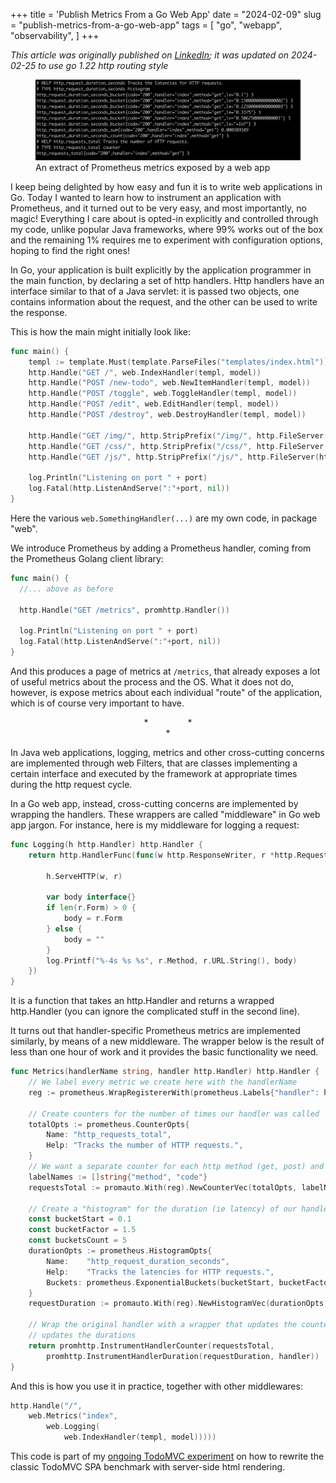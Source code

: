 +++
title = 'Publish Metrics From a Go Web App'
date = "2024-02-09"
slug = "publish-metrics-from-a-go-web-app"
tags = [
    "go",
    "webapp",
    "observability",
]
+++

*This article was originally published on [LinkedIn](https://www.linkedin.com/pulse/publish-metrics-from-go-web-app-matteo-vaccari-m2bbf/ "Publish metrics from a Go web app"); it was updated on 2024-02-25 to use go&nbsp;1.22 http routing style*

<figure>
  <img src="prometheus.jpeg" alt="An extract of Prometheus metrics exposes by a web app">
  <figcaption>An extract of Prometheus metrics exposed by a web app</figcaption>
</figure>


I keep being delighted by how easy and fun it is to write web applications in Go. Today I&nbsp;wanted to learn how to instrument an application with Prometheus, and it turned out to be very easy, and most importantly, no magic! Everything I care about is opted-in explicitly  and  controlled through my code,  unlike popular Java frameworks, where 99% works out of the box and the remaining 1% requires me to experiment with configuration options, hoping to find the right ones!

In Go, your application is built explicitly by the application programmer in the main function, by declaring a set of http handlers. Http handlers have an interface similar to that of a Java servlet: it is passed two objects, one contains information about the request, and the other can be used to write the response.

This is how the main might initially look like:

```go
func main() {
    templ := template.Must(template.ParseFiles("templates/index.html"))
    http.Handle("GET /", web.IndexHandler(templ, model))
    http.Handle("POST /new-todo", web.NewItemHandler(templ, model))
    http.Handle("POST /toggle", web.ToggleHandler(templ, model))
    http.Handle("POST /edit", web.EditHandler(templ, model))
    http.Handle("POST /destroy", web.DestroyHandler(templ, model))

    http.Handle("GET /img/", http.StripPrefix("/img/", http.FileServer(http.Dir("./public/img"))))
    http.Handle("GET /css/", http.StripPrefix("/css/", http.FileServer(http.Dir("./public/css"))))
    http.Handle("GET /js/", http.StripPrefix("/js/", http.FileServer(http.Dir("./public/js"))))

    log.Println("Listening on port " + port)
    log.Fatal(http.ListenAndServe(":"+port, nil))
}
```

Here the various `web.SomethingHandler(...)` are my own code, in package "web".

We introduce Prometheus by adding a Prometheus handler, coming from the Prometheus Golang client library:

```go
func main() {
  //... above as before

  http.Handle("GET /metrics", promhttp.Handler())

  log.Println("Listening on port " + port)
  log.Fatal(http.ListenAndServe(":"+port, nil))
}
```

And this produces a page of metrics at `/metrics`, that already exposes a lot of useful metrics about the process and the OS. What it does  not  do, however, is expose metrics about each individual "route" of the application, which is of course very important to have.

<div align="center">
  *&nbsp;&nbsp;&nbsp;&nbsp;&nbsp;&nbsp;&nbsp;&nbsp;&nbsp;&nbsp;&nbsp;&nbsp;&nbsp;&nbsp;&nbsp;&nbsp;*<br>*
</div>

In Java web applications, logging, metrics and other cross-cutting concerns are implemented through web Filters, that are classes implementing a certain interface and executed by the framework at appropriate times during the http request cycle.

In a Go web app, instead, cross-cutting concerns are implemented by wrapping the handlers. These wrappers are called "middleware" in Go web app jargon. For instance, here is my middleware for logging a request:

```go
func Logging(h http.Handler) http.Handler {
    return http.HandlerFunc(func(w http.ResponseWriter, r *http.Request) {

        h.ServeHTTP(w, r)

        var body interface{}
        if len(r.Form) > 0 {
            body = r.Form
        } else {
            body = ""
        }
        log.Printf("%-4s %s %s", r.Method, r.URL.String(), body)
    })
}
```

It is a function that takes an http.Handler and returns a wrapped http.Handler (you can ignore the complicated stuff in the second line).

It turns out that handler-specific Prometheus metrics are implemented similarly, by means of a new middleware. The wrapper below is the result of less than one hour of work and it provides the basic functionality we need.

```go
func Metrics(handlerName string, handler http.Handler) http.Handler {
    // We label every metric we create here with the handlerName
    reg := prometheus.WrapRegistererWith(prometheus.Labels{"handler": handlerName}, prometheus.DefaultRegisterer)

    // Create counters for the number of times our handler was called
    totalOpts := prometheus.CounterOpts{
        Name: "http_requests_total",
        Help: "Tracks the number of HTTP requests.",
    }
    // We want a separate counter for each http method (get, post) and http status code (200, 400, etc.)
    labelNames := []string{"method", "code"}
    requestsTotal := promauto.With(reg).NewCounterVec(totalOpts, labelNames)

    // Create a "histogram" for the duration (ie latency) of our handler
    const bucketStart = 0.1
    const bucketFactor = 1.5
    const bucketsCount = 5
    durationOpts := prometheus.HistogramOpts{
        Name:    "http_request_duration_seconds",
        Help:    "Tracks the latencies for HTTP requests.",
        Buckets: prometheus.ExponentialBuckets(bucketStart, bucketFactor, bucketsCount),
    }
    requestDuration := promauto.With(reg).NewHistogramVec(durationOpts, []string{"method", "code"})

    // Wrap the original handler with a wrapper that updates the counters, and a wrapper that
    // updates the durations
    return promhttp.InstrumentHandlerCounter(requestsTotal,
        promhttp.InstrumentHandlerDuration(requestDuration, handler))
}
```

And this is how you use it in practice, together with other middlewares:

```go
http.Handle("/",
    web.Metrics("index",
        web.Logging(
            web.IndexHandler(templ, model)))))
```

This code is part of my [ongoing TodoMVC experiment](https://github.com/xpmatteo/todomvc-golang)  on how to rewrite the classic TodoMVC SPA benchmark with server-side html rendering.
